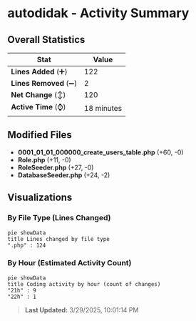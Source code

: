 # autodidak - Activity Summary 

## Overall Statistics

| Stat                   | Value                                                             |
| ---------------------- | ----------------------------------------------------------------- |
| **Lines Added** (➕)   | 122                                          |
| **Lines Removed** (➖) | 2                                        |
| **Net Change** (↕)    | 120                |
| **Active Time** (⌚)   | 18 minutes |


## Modified Files
- **0001_01_01_000000_create_users_table.php** (+60, -0)
- **Role.php** (+11, -0)
- **RoleSeeder.php** (+27, -0)
- **DatabaseSeeder.php** (+24, -2)

## Visualizations

### By File Type (Lines Changed)

```mermaid
pie showData
title Lines changed by file type
".php" : 124
```

### By Hour (Estimated Activity Count)

```mermaid
pie showData
title Coding activity by hour (count of changes)
"21h" : 9
"22h" : 1
```


> **Last Updated:** 3/29/2025, 10:01:14 PM